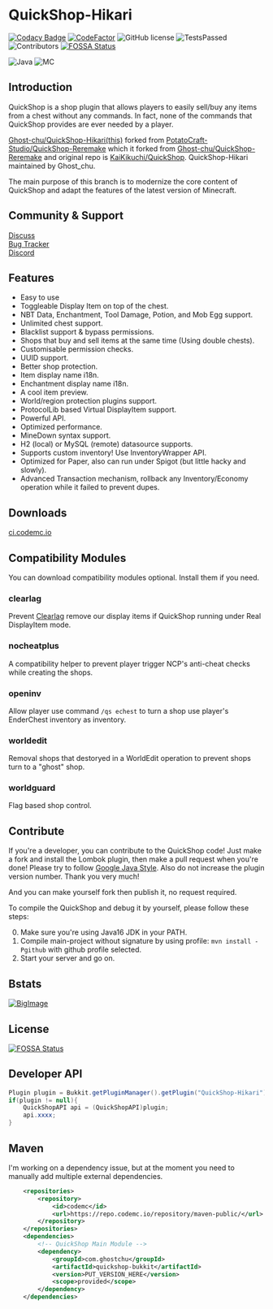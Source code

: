 # QuickShop-Hikari

[![Codacy Badge](https://app.codacy.com/project/badge/Grade/a04ef7174d9f4e65b60ae28b09222809)](https://www.codacy.com/gh/Ghost-chu/QuickShop-Hikari/dashboard?utm_source=github.com&amp;utm_medium=referral&amp;utm_content=Ghost-chu/QuickShop-Hikari&amp;utm_campaign=Badge_Grade)
[![CodeFactor](https://www.codefactor.io/repository/github/ghost-chu/quickshop-hikari/badge)](https://www.codefactor.io/repository/github/ghost-chu/quickshop-hikari)
![GitHub license](https://img.shields.io/github/license/Ghost-chu/QuickShop-Hikari.svg)
![TestsPassed](https://img.shields.io/jenkins/tests?compact_message&jobUrl=https://ci.codemc.io/job/Ghost-chu/job/QuickShop-Hikari)
![Contributors](https://img.shields.io/github/contributors/Ghost-chu/QuickShop-Hikari)
[![FOSSA Status](https://app.fossa.com/api/projects/git%2Bgithub.com%2FGhost-chu%2FQuickShop-Hikari.svg?type=shield)](https://app.fossa.com/projects/git%2Bgithub.com%2FGhost-chu%2FQuickShop-Hikari?ref=badge_shield)

![Java](https://img.shields.io/badge/java-version%2016%2B%20(currently%20is%2017--18)-orange)
![MC](https://img.shields.io/badge/minecraft-java%20edition%201.18%2B-blueviolet)

[//]: # (![Ver]&#40;https://img.shields.io/spiget/version/62575?label=version&#41;)

[//]: # (![Downloads]&#40;https://img.shields.io/spiget/downloads/62575?label=downloads&#41;)

[//]: # (![Rating]&#40;https://img.shields.io/spiget/rating/62575?label=rating&#41;)

## Introduction

QuickShop is a shop plugin that allows players to easily sell/buy any items from a chest without any commands. In fact, none of the commands that QuickShop provides are ever needed by a player.  

[Ghost-chu/QuickShop-Hikari(this)](https://github.com/Ghost-chu/QuickShop-Hikari) forked from [PotatoCraft-Studio/QuickShop-Reremake](https://github.com/PotatoCraft-Studio/QuickShop-Reremake/) which it forked from [Ghost-chu/QuickShop-Reremake](https://github.com/Ghost-chu/QuickShop-Reremake) and original repo is [KaiKikuchi/QuickShop](https://github.com/KaiKikuchi/QuickShop). QuickShop-Hikari maintained by Ghost_chu.  

The main purpose of this branch is to modernize the core content of QuickShop and adapt the features of the latest version of Minecraft.


## Community & Support

[Discuss](https://github.com/Ghost-chu/QuickShop-Hikari/discussions)  
[Bug Tracker](https://github.com/Ghost-chu/QuickShop-Hikari/issues)  
[Discord](https://discord.gg/Bu3dVtmsD3)

## Features

- Easy to use
- Toggleable Display Item on top of the chest.
- NBT Data, Enchantment, Tool Damage, Potion, and Mob Egg support.
- Unlimited chest support.
- Blacklist support & bypass permissions.
- Shops that buy and sell items at the same time (Using double chests).
- Customisable permission checks.
- UUID support.
- Better shop protection.
- Item display name i18n.
- Enchantment display name i18n.
- A cool item preview.
- World/region protection plugins support.
- ProtocolLib based Virtual DisplayItem support.
- Powerful API.
- Optimized performance.
- MineDown syntax support.
- H2 (local) or MySQL (remote) datasource supports.
- Supports custom inventory! Use InventoryWrapper API.
- Optimized for Paper, also can run under Spigot (but little hacky and slowly).
- Advanced Transaction mechanism, rollback any Inventory/Economy operation while it failed to prevent dupes.

## Downloads

[ci.codemc.io](https://ci.codemc.io/job/Ghost-chu/job/QuickShop-Hikari/)

## Compatibility Modules

You can download compatibility modules optional. Install them if you need.

### clearlag

Prevent [Clearlag](https://www.spigotmc.org/resources/clearlagg.68271/) remove our display items if QuickShop running under Real DisplayItem mode.

### nocheatplus

A compatibility helper to prevent player trigger NCP's anti-cheat checks while creating the shops.

### openinv

Allow player use command `/qs echest` to turn a shop use player's EnderChest inventory as inventory.

### worldedit

Removal shops that destoryed in a WorldEdit operation to prevent shops turn to a "ghost" shop.

### worldguard

Flag based shop control.

## Contribute

If you're a developer, you can contribute to the QuickShop code! Just make a fork and install the Lombok plugin,
then make a pull request when you're done! Please try to
follow [Google Java Style](https://google.github.io/styleguide/javaguide.html). Also do not increase the plugin version
number. Thank you very much!

And you can make yourself fork then publish it, no request required.

To compile the QuickShop and debug it by yourself, please follow these steps:

0. Make sure you're using Java16 JDK in your PATH.
1. Compile main-project without signature by using profile: `mvn install -Pgithub` with github profile selected.
2. Start your server and go on.

## Bstats

[![BigImage](https://bstats.org/signatures/bukkit/QuickShop-Hikari.svg)](https://bstats.org/plugin/bukkit/QuickShop-Hikari/14281)

## License

[![FOSSA Status](https://app.fossa.com/api/projects/git%2Bgithub.com%2FGhost-chu%2FQuickShop-Hikari.svg?type=large)](https://app.fossa.com/projects/git%2Bgithub.com%2FGhost-chu%2FQuickShop-Hikari?ref=badge_large)

## Developer API

```java
Plugin plugin = Bukkit.getPluginManager().getPlugin("QuickShop-Hikari");
if(plugin != null){
    QuickShopAPI api = (QuickShopAPI)plugin;
    api.xxxx;
}
```

## Maven

I'm working on a dependency issue, but at the moment you need to manually add multiple external dependencies.

```xml
    <repositories>
        <repository>
            <id>codemc</id>
            <url>https://repo.codemc.io/repository/maven-public/</url>
        </repository>
    </repositories>
    <dependencies>
        <!-- QuickShop Main Module -->
        <dependency>
            <groupId>com.ghostchu</groupId>
            <artifactId>quickshop-bukkit</artifactId>
            <version>PUT_VERSION_HERE</version>
            <scope>provided</scope>
        </dependency>
    </dependencies>
```
